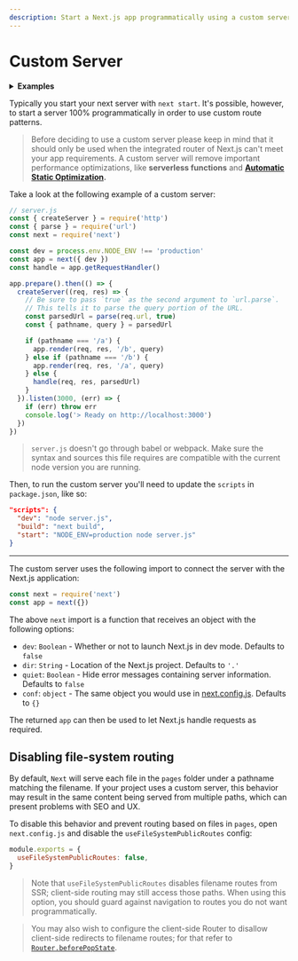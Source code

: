 ```yaml
---
description: Start a Next.js app programmatically using a custom server.
---
```


# Custom Server

<details>
  <summary><b>Examples</b></summary>
  <ul>
    <li><a href="https://github.com/zeit/next.js/tree/canary/examples/custom-server">Basic custom server</a></li>
    <li><a href="https://github.com/zeit/next.js/tree/canary/examples/custom-server-express">Express integration</a></li>
    <li><a href="https://github.com/zeit/next.js/tree/canary/examples/custom-server-hapi">Hapi integration</a></li>
    <li><a href="https://github.com/zeit/next.js/tree/canary/examples/custom-server-koa">Koa integration</a></li>
    <li><a href="https://github.com/zeit/next.js/tree/canary/examples/ssr-caching">SSR Caching</a></li>
  </ul>
</details>

Typically you start your next server with `next start`. It's possible, however, to start a server 100% programmatically in order to use custom route patterns.

> Before deciding to use a custom server please keep in mind that it should only be used when the integrated router of Next.js can't meet your app requirements. A custom server will remove important performance optimizations, like **serverless functions** and **[Automatic Static Optimization](/docs/advanced-features/automatic-static-optimization.md).**

Take a look at the following example of a custom server:

```js
// server.js
const { createServer } = require('http')
const { parse } = require('url')
const next = require('next')

const dev = process.env.NODE_ENV !== 'production'
const app = next({ dev })
const handle = app.getRequestHandler()

app.prepare().then(() => {
  createServer((req, res) => {
    // Be sure to pass `true` as the second argument to `url.parse`.
    // This tells it to parse the query portion of the URL.
    const parsedUrl = parse(req.url, true)
    const { pathname, query } = parsedUrl

    if (pathname === '/a') {
      app.render(req, res, '/b', query)
    } else if (pathname === '/b') {
      app.render(req, res, '/a', query)
    } else {
      handle(req, res, parsedUrl)
    }
  }).listen(3000, (err) => {
    if (err) throw err
    console.log('> Ready on http://localhost:3000')
  })
})
```

> `server.js` doesn't go through babel or webpack. Make sure the syntax and sources this file requires are compatible with the current node version you are running.

Then, to run the custom server you'll need to update the `scripts` in `package.json`, like so:

```json
"scripts": {
  "dev": "node server.js",
  "build": "next build",
  "start": "NODE_ENV=production node server.js"
}
```

---

The custom server uses the following import to connect the server with the Next.js application:

```js
const next = require('next')
const app = next({})
```

The above `next` import is a function that receives an object with the following options:

- `dev`: `Boolean` - Whether or not to launch Next.js in dev mode. Defaults to `false`
- `dir`: `String` - Location of the Next.js project. Defaults to `'.'`
- `quiet`: `Boolean` - Hide error messages containing server information. Defaults to `false`
- `conf`: `object` - The same object you would use in [next.config.js](/docs/api-reference/next.config.js/introduction.md). Defaults to `{}`

The returned `app` can then be used to let Next.js handle requests as required.

## Disabling file-system routing

By default, `Next` will serve each file in the `pages` folder under a pathname matching the filename. If your project uses a custom server, this behavior may result in the same content being served from multiple paths, which can present problems with SEO and UX.

To disable this behavior and prevent routing based on files in `pages`, open `next.config.js` and disable the `useFileSystemPublicRoutes` config:

```js
module.exports = {
  useFileSystemPublicRoutes: false,
}
```

> Note that `useFileSystemPublicRoutes` disables filename routes from SSR; client-side routing may still access those paths. When using this option, you should guard against navigation to routes you do not want programmatically.

> You may also wish to configure the client-side Router to disallow client-side redirects to filename routes; for that refer to [`Router.beforePopState`](/docs/api-reference/next/router.md#router.beforePopState).
